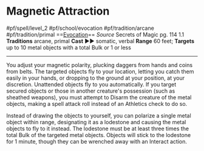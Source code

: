 # Magnetic Attraction
#pf/spell/level_2 #pf/school/evocation #pf/tradition/arcane #pf/tradition/primal
==[Evocation](../../../Traits/Evocation.md)==
*Source* Secrets of Magic pg. 114 1.1
**Traditions** arcane, primal
**Cast** ►► somatic, verbal
**Range** 60 feet; **Targets** up to 10 metal objects with a total Bulk or 1 or less

---
You adjust your magnetic polarity, plucking daggers from hands and coins from belts. The targeted objects fly to your location, letting you catch them easily in your hands, or dropping to the ground at your position, at your discretion. Unattended objects fly to you automatically. If you target secured objects or those in another creature's possession (such as sheathed weapons), you must attempt to Disarm the creature of the metal objects, making a spell attack roll instead of an Athletics check to do so.

Instead of drawing the objects to yourself, you can polarize a single metal object within range, designating it as a lodestone and causing the metal objects to fly to it instead. The lodestone must be at least three times the total Bulk of the targeted metal objects. Objects will stick to the lodestone for 1 minute, though they can be wrenched away with an Interact action.